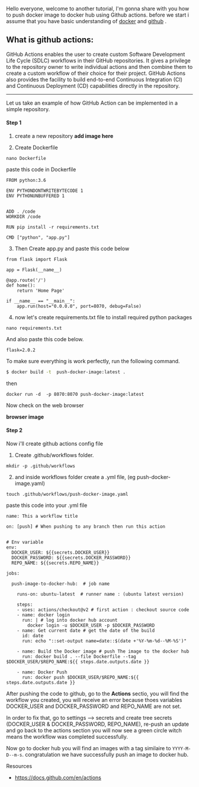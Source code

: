 Hello everyone, welcome to another tutorial, I'm gonna share with you how to push docker image to docker hub using Github actions.
before we start i assume that you have basic understanding of [docker](https://www.docker.com/) and [github](https://github.com/) .



## What is github actions:

GitHub Actions enables the user to create custom Software Development Life Cycle (SDLC) workflows in their GitHub repositories. It gives a privilege to the repository owner to write individual actions and then combine 
them to create a custom workflow of their choice for their project. GitHub Actions also provides the facility to build end-to-end Continuous Integration (CI) and Continuous Deployment (CD) capabilities directly in the repository.


---

Let us take an example of how GitHub Action can be implemented in a simple repository. 

#### Step 1 

1. create a new repository
**add image here**

2. Create Dockerfile

```
nano Dockerfile
```

paste this code in Dockerfile
```
FROM python:3.6

ENV PYTHONDONTWRITEBYTECODE 1
ENV PYTHONUNBUFFERED 1


ADD . /code
WORKDIR /code

RUN pip install -r requirements.txt

CMD ["python", "app.py"]
```

3. Then Create app.py and paste this code below

```
from flask import Flask

app = Flask(__name__)

@app.route('/')
def home():
    return 'Home Page'

if __name__ == "__main__":
    app.run(host="0.0.0.0", port=8070, debug=False)
```

4. now let's create requirements.txt file to install required python packages

```
nano requirements.txt
```
And also  paste this code below.

```
flask=2.0.2
```

To make sure everything is work perfectly, run the following command.

```bash
$ docker build -t  push-docker-image:latest .
```

then

```
docker run -d  -p 8070:8070 push-docker-image:latest
```

Now check on the web browser 

**browser image**


#### Step 2
Now i'll create github actions config file


1. Create .github/workflows folder.

```
mkdir -p .github/workflows
```

2. and inside workflows folder create a .yml file, (eg push-docker-image.yaml)

```
touch .github/workflows/push-docker-image.yaml
```
paste this code into your .yml file

```
name: This a workflow title 

on: [push] # When pushing to any branch then run this action


# Env variable
env:
  DOCKER_USER: ${{secrets.DOCKER_USER}}
  DOCKER_PASSWORD: ${{secrets.DOCKER_PASSWORD}}
  REPO_NAME: ${{secrets.REPO_NAME}}

jobs:

  push-image-to-docker-hub:  # job name

    runs-on: ubuntu-latest  # runner name : (ubuntu latest version) 

    steps:
    - uses: actions/checkout@v2 # first action : checkout source code
    - name: docker login
      run: | # log into docker hub account
        docker login -u $DOCKER_USER -p $DOCKER_PASSWORD  
    - name: Get current date # get the date of the build
      id: date
      run: echo "::set-output name=date::$(date +'%Y-%m-%d--%M-%S')"

    - name: Build the Docker image # push The image to the docker hub
      run: docker build . --file Dockerfile --tag $DOCKER_USER/$REPO_NAME:${{ steps.date.outputs.date }}
 
    - name: Docker Push
      run: docker push $DOCKER_USER/$REPO_NAME:${{ steps.date.outputs.date }}

```


After pushing the code to github, go to the **Actions** sectio, you will find the workflow you created, you will receive an error because thoes variables DOCKER_USER and DOCKER_PASSWORD and REPO_NAME are not set.

In order to fix that, go to settings --> secrets and create tree secrets (DOCKER_USER & DOCKER_PASSWORD, REPO_NAME), re-push an update and go back to the actions section you will now see a green circle witch means the workflow was completed successfully.

Now go to docker hub you will find an images with a tag similaire to `YYYY-M-D--m-s`. congratulation we have successfully push an image to docker hub.


Resources

* https://docs.github.com/en/actions
